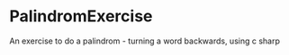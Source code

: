PalindromExercise
=================

An exercise to do a palindrom - turning a word backwards, using c sharp
